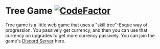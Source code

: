 # Tree Game [![CodeFactor](https://www.codefactor.io/repository/github/yhvrwastaken/tree-game/badge)](https://www.codefactor.io/repository/github/yhvrwastaken/tree-game)

Tree game is a little web game that uses a "skill tree"-Esque way of progression. You passively get currency, and then you can use that currency on upgrades to get more currency passively. You can join the game's [Discord Server](discord.gg/rrUUUJn) here.